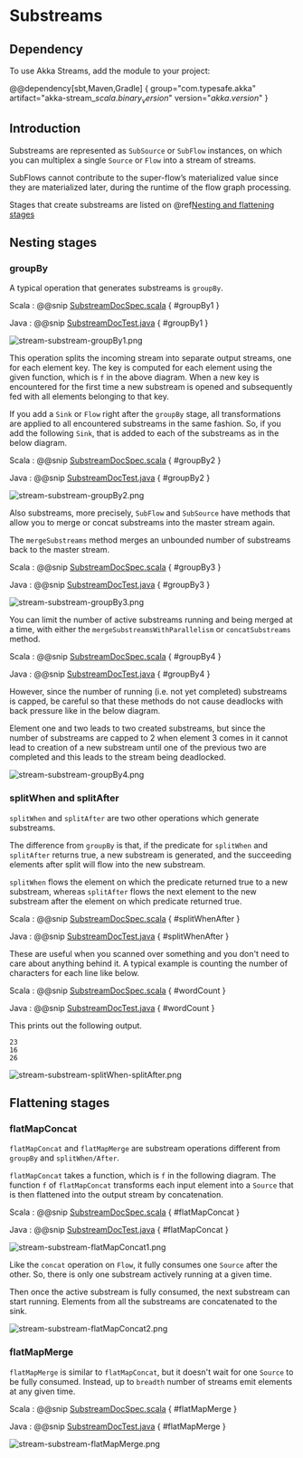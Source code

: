 # Substreams

## Dependency

To use Akka Streams, add the module to your project:

@@dependency[sbt,Maven,Gradle] {
  group="com.typesafe.akka"
  artifact="akka-stream_$scala.binary_version$"
  version="$akka.version$"
}

## Introduction

Substreams are represented as `SubSource` or `SubFlow` instances, on which you can multiplex a single `Source` or `Flow`
into a stream of streams.

SubFlows cannot contribute to the super-flow’s materialized value since they are materialized later,
during the runtime of the flow graph processing.

Stages that create substreams are listed on @ref[Nesting and flattening stages](operators/index.md#nesting-and-flattening-stages)

## Nesting stages

### groupBy

A typical operation that generates substreams is `groupBy`.

Scala
:   @@snip [SubstreamDocSpec.scala]($code$/scala/docs/stream/SubstreamDocSpec.scala) { #groupBy1 }

Java
:   @@snip [SubstreamDocTest.java]($code$/java/jdocs/stream/SubstreamDocTest.java) { #groupBy1 }

![stream-substream-groupBy1.png](../../images/stream-substream-groupBy1.png)

This operation splits the incoming stream into separate output
streams, one for each element key. The key is computed for each element
using the given function, which is `f` in the above diagram. When a new key is encountered for the first time
a new substream is opened and subsequently fed with all elements belonging to that key.

If you add a `Sink` or `Flow` right after the `groupBy` stage,
all transformations are applied to all encountered substreams in the same fashion.
So, if you add the following `Sink`, that is added to each of the substreams as in the below diagram.

Scala
:   @@snip [SubstreamDocSpec.scala]($code$/scala/docs/stream/SubstreamDocSpec.scala) { #groupBy2 }

Java
:   @@snip [SubstreamDocTest.java]($code$/java/jdocs/stream/SubstreamDocTest.java) { #groupBy2 }

![stream-substream-groupBy2.png](../../images/stream-substream-groupBy2.png)

Also substreams, more precisely, `SubFlow` and `SubSource` have methods that allow you to
merge or concat substreams into the master stream again.

The `mergeSubstreams` method merges an unbounded number of substreams back to the master stream.

Scala
:   @@snip [SubstreamDocSpec.scala]($code$/scala/docs/stream/SubstreamDocSpec.scala) { #groupBy3 }

Java
:   @@snip [SubstreamDocTest.java]($code$/java/jdocs/stream/SubstreamDocTest.java) { #groupBy3 }

![stream-substream-groupBy3.png](../../images/stream-substream-groupBy3.png)

You can limit the number of active substreams running and being merged at a time,
with either the `mergeSubstreamsWithParallelism` or `concatSubstreams` method.

Scala
:   @@snip [SubstreamDocSpec.scala]($code$/scala/docs/stream/SubstreamDocSpec.scala) { #groupBy4 }

Java
:   @@snip [SubstreamDocTest.java]($code$/java/jdocs/stream/SubstreamDocTest.java) { #groupBy4 }

However, since the number of running (i.e. not yet completed) substreams is capped,
be careful so that these methods do not cause deadlocks with back pressure like in the below diagram.

Element one and two leads to two created substreams, but since the number of substreams are capped to 2 
when element 3 comes in it cannot lead to creation of a new substream until one of the previous two are completed 
and this leads to the stream being deadlocked.

![stream-substream-groupBy4.png](../../images/stream-substream-groupBy4.png)

### splitWhen and splitAfter

`splitWhen` and `splitAfter` are two other operations which generate substreams.

The difference from `groupBy` is that, if the predicate for `splitWhen` and `splitAfter` returns true,
a new substream is generated, and the succeeding elements after split will flow into the new substream.

`splitWhen` flows the element on which the predicate returned true to a new substream,
 whereas `splitAfter` flows the next element to the new substream after the element on which predicate returned true.

Scala
:   @@snip [SubstreamDocSpec.scala]($code$/scala/docs/stream/SubstreamDocSpec.scala) { #splitWhenAfter }

Java
:   @@snip [SubstreamDocTest.java]($code$/java/jdocs/stream/SubstreamDocTest.java) { #splitWhenAfter }

These are useful when you scanned over something and you don't need to care about anything behind it.
A typical example is counting the number of characters for each line like below.

Scala
:   @@snip [SubstreamDocSpec.scala]($code$/scala/docs/stream/SubstreamDocSpec.scala) { #wordCount }

Java
:   @@snip [SubstreamDocTest.java]($code$/java/jdocs/stream/SubstreamDocTest.java) { #wordCount }

This prints out the following output.

```
23
16
26
``` 

![stream-substream-splitWhen-splitAfter.png](../../images/stream-substream-splitWhen-splitAfter.png)

## Flattening stages

### flatMapConcat

`flatMapConcat` and `flatMapMerge` are substream operations different from `groupBy` and `splitWhen/After`.

`flatMapConcat` takes a function, which is `f` in the following diagram.
The function `f` of `flatMapConcat` transforms each input element into a `Source` that is then flattened
into the output stream by concatenation.

Scala
:   @@snip [SubstreamDocSpec.scala]($code$/scala/docs/stream/SubstreamDocSpec.scala) { #flatMapConcat }

Java
:   @@snip [SubstreamDocTest.java]($code$/java/jdocs/stream/SubstreamDocTest.java) { #flatMapConcat }

![stream-substream-flatMapConcat1.png](../../images/stream-substream-flatMapConcat1.png)

Like the `concat` operation on `Flow`, it fully consumes one `Source` after the other.
So, there is only one substream actively running at a given time.

Then once the active substream is fully consumed, the next substream can start running.
Elements from all the substreams are concatenated to the sink.

![stream-substream-flatMapConcat2.png](../../images/stream-substream-flatMapConcat2.png)

### flatMapMerge

`flatMapMerge` is similar to `flatMapConcat`, but it doesn't wait for one `Source` to be fully consumed.
 Instead, up to `breadth` number of streams emit elements at any given time.

Scala
:   @@snip [SubstreamDocSpec.scala]($code$/scala/docs/stream/SubstreamDocSpec.scala) { #flatMapMerge }

Java
:   @@snip [SubstreamDocTest.java]($code$/java/jdocs/stream/SubstreamDocTest.java) { #flatMapMerge }

![stream-substream-flatMapMerge.png](../../images/stream-substream-flatMapMerge.png)
